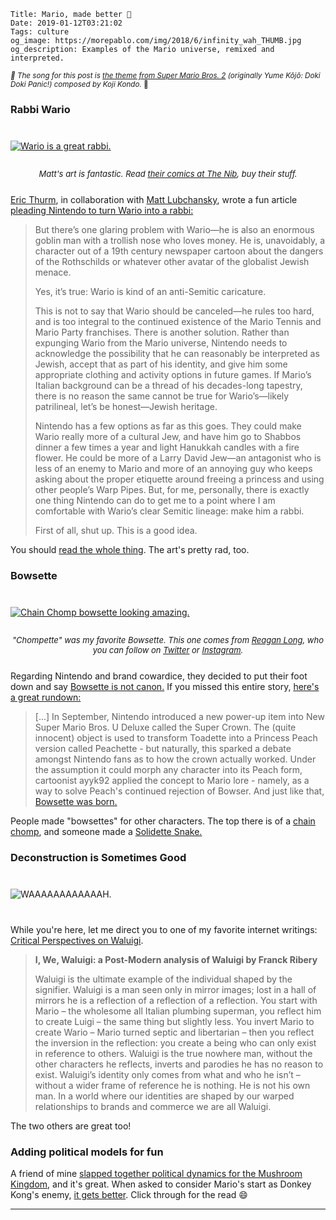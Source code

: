     Title: Mario, made better 🍄
    Date: 2019-01-12T03:21:02
    Tags: culture
    og_image: https://morepablo.com/img/2018/6/infinity_wah_THUMB.jpg
    og_description: Examples of the Mario universe, remixed and interpreted.

<small><em>🎵 The song for this post is <a
href="https://www.youtube.com/watch?v=j9s4fuOL3FM">the theme from Super Mario Bros.
2</a> (originally Yume Kōjō: Doki Doki Panic!) composed by Koji Kondo.</em> 🎵</small>

### Rabbi Wario

<div class="caption-img-block" style="margin: 25px auto">
<a href="/img/2019/1/wario_rabbi.jpg" target="blank">
<img src="/img/2019/1/wario_rabbi_THUMB.jpg" alt="Wario is a great rabbi." style="margin: 15px auto;" /></a>
<p style="font-style: italic; text-align: center; font-size: small">Matt's art
is fantastic. Read <a href="https://thenib.com/matt-lubchansky">their comics at The Nib</a>, buy their stuff.</p>
</div>

[Eric Thurm][3], in collaboration with [Matt Lubchansky][2], wrote a fun article
[pleading Nintendo to turn Wario into a rabbi:][1]

> But there’s one glaring problem with Wario—he is also an enormous goblin man
> with a trollish nose who loves money. He is, unavoidably, a character out of a
> 19th century newspaper cartoon about the dangers of the Rothschilds or
> whatever other avatar of the globalist Jewish menace.
>
> Yes, it’s true: Wario is kind of an anti-Semitic caricature.
>
> This is not to say that Wario should be canceled—he rules too hard, and is too
> integral to the continued existence of the Mario Tennis and Mario Party
> franchises. There is another solution. Rather than expunging Wario from the
> Mario universe, Nintendo needs to acknowledge the possibility that he can
> reasonably be interpreted as Jewish, accept that as part of his identity, and
> give him some appropriate clothing and activity options in future games. If
> Mario’s Italian background can be a thread of his decades-long tapestry, there
> is no reason the same cannot be true for Wario’s—likely patrilineal, let’s be
> honest—Jewish heritage.
>
> Nintendo has a few options as far as this goes. They could make Wario really
> more of a cultural Jew, and have him go to Shabbos dinner a few times a year and
> light Hanukkah candles with a fire flower. He could be more of a Larry David
> Jew—an antagonist who is less of an enemy to Mario and more of an annoying guy
> who keeps asking about the proper etiquette around freeing a princess and using
> other people’s Warp Pipes. But, for me, personally, there is exactly one thing
> Nintendo can do to get me to a point where I am comfortable with Wario’s clear
> Semitic lineage: make him a rabbi.
> 
> First of all, shut up. This is a good idea.

You should [read the whole thing][1]. The art's pretty rad, too.

### Bowsette

<div class="caption-img-block" style="margin: 25px auto">
<a href="https://www.artstation.com/artwork/Oyqqd6" target="blank">
<img src="/img/2019/1/reagan-long-chompette_THUMB.jpg" alt="Chain Chomp bowsette looking amazing." style="margin: 15px auto;" /></a>
<p style="font-style: italic; text-align: center; font-size: small">"Chompette"
was my favorite Bowsette. This one comes from <a href="https://www.artstation.com/reagan_long">Reagan Long</a>, who you can follow on <a href="https://twitter.com/reagan_long_art">Twitter</a> or <a href="https://www.instagram.com/reagan_long_art">Instagram</a>.</p>
</div>

Regarding Nintendo and brand cowardice, they decided to put their foot down and say
[Bowsette is not canon.][4] If you missed this entire story, [here's a great
rundown:][8]

> [...] In September, Nintendo introduced a new power-up item
> into New Super Mario Bros. U Deluxe called the Super Crown. The (quite
> innocent) object is used to transform Toadette into a Princess Peach version
> called Peachette - but naturally, this sparked a debate amongst Nintendo fans
> as to how the crown actually worked. Under the assumption it could morph any
> character into its Peach form, cartoonist ayyk92 applied the concept to Mario
> lore - namely, as a way to solve Peach's continued rejection of Bowser. And
> just like that, [Bowsette was born.][9]

People made "bowsettes" for other characters. The top there is of a [chain
chomp][11], and someone made a [Solidette Snake.][10]

### Deconstruction is Sometimes Good

<div style='margin: 25px auto' class='caption-img-block'>
<img style='margin: 15px auto;' alt='WAAAAAAAAAAAAH.' src='/img/2018/6/infinity_wah_THUMB.jpg' />
</div>

While you're here, let me direct you to one of my favorite internet writings:
[Critical Perspectives on Waluigi][5].


> **I, We, Waluigi: a Post-Modern analysis of Waluigi by Franck Ribery**
>
> Waluigi is the ultimate example of the individual shaped by the signifier.
> Waluigi is a man seen only in mirror images; lost in a hall of mirrors he is a
> reflection of a reflection of a reflection. You start with Mario – the wholesome
> all Italian plumbing superman, you reflect him to create Luigi – the same thing
> but slightly less. You invert Mario to create Wario – Mario turned septic and
> libertarian – then you reflect the inversion in the reflection: you create a
> being who can only exist in reference to others. Waluigi is the true nowhere
> man, without the other characters he reflects, inverts and parodies he has no
> reason to exist. Waluigi’s identity only comes from what and who he isn’t –
> without a wider frame of reference he is nothing. He is not his own man. In a
> world where our identities are shaped by our warped relationships to brands and
> commerce we are all Waluigi.

The two others are great too!

### Adding political models for fun

A friend of mine [slapped together political dynamics for the Mushroom
Kingdom][6], and it's great. When asked to consider Mario's start as Donkey
Kong's enemy, [it gets better][7]. Click through for the read 😄

---

   [1]: https://blog.vrv.co/thurm/5248/the-case-for-a-rabbi-wario/
   [2]: http://matt-lub.com/
   [3]: https://twitter.com/EricThurm
   [4]: https://screenrant.com/nintendo-bowsette-debunked/
   [5]: https://theemptypage.wordpress.com/2013/05/20/critical-perspectives-on-waluigi/
   [6]: https://twitter.com/iycrtylph/status/542571550197964800
   [7]: https://twitter.com/iycrtylph/status/542582196151025664
   [8]: https://www.eurogamer.net/articles/2018-12-27-moments-of-2018-bowsette-or-when-nintendo-proved-no-one-can-subvert-it-like-itself
   [9]: https://www.eurogamer.net/articles/2018-09-24-bowsette-is-trending-on-twitter
   [10]: https://twitter.com/EBrosdau/status/1045035241012899840
   [11]: https://www.mariowiki.com/Chain_Chomp
